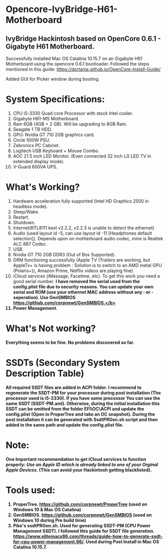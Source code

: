 # Opencore-IvyBridge-H61-Motherboard
IvyBridge Hackintosh based on OpenCore 0.6.1 - Gigabyte H61 Motherboard. 
------------------------------------------------------------------------
Successfully installed Mac OS Catalina 10.15.7 on an Gigabyte H61 Motherboard using the opencore 0.6.1 bootloader.
Followed the steps mentioned in this guide: https://dortania.github.io/OpenCore-Install-Guide/

Added GUI for Picker window during booting. 

System Specifications:
=====================
1. CPU i5-3330 Quad core Processor with stock Intel cooler.
2. Gigabyte H61-MS Motherboard.
3. Ram 6GB (4GB + 2 GB). Will be upgrading to 8GB Ram.
4. Seagate 1 TB HDD.
5. GPU: Nvidia GT 710 2GB graphics card.
6. Circle 500W PSU.
7. Zebronics PC Cabinet.
8. Logitech USB Keyboard + Mouse Combo.
9. AOC 21.5 inch LED Monitor. (Even connected 32 inch LG LED TV in extended display mode).
10. V-Guard 600VA UPS.

What's Working?
===============
1. Hardware acceleration fully supported (Intel HD Graphics 2500 in headless mode).
2. Sleep/Wake.
3. Restart.
4. Shutdown.
5. Internet(RTL8111 kext v2.2.2, v2.2.3 is unable to detect the ethernet)
6. Audio (used layout id -5, can use layout id -11 [Headphones default selection]). Depends upon on motherboard audio codec, mine is Realtek ALC 887 Codec.
7. USB.
8. Nvidia GT 710 2GB DDR3 (Out of Box Supported).
9. DRM functioning successfully (Apple TV (Trailers are working, but AppleTv+ is having problem : Solution is to switch to an AMD metal GPU (Polaris+)), Amazon Prime, Netflix videos are playing fine).
10. iCloud services (iMessage, Facetime, etc). To get this work you need a good serial number. <b>I have removed the serial used from the config.plist file due to security reasons. You can update your own serial and ROM (use your ethernet MAC address without any : or - seperation). Use GenSMBIOS https://github.com/corpnewt/GenSMBIOS.</b>
11. Power Management.

What's Not working?
==================
Everything seems to be fine. No problems discovered so far.

SSDTs (Secondary System Description Table)
==========================================

All required SSDT files are added in ACPI folder. <b>I recommend to regenerate the SSDT-PM for your processor during post installation (The processor used is i5-3330)</b>. If you have same processor
You can use the same SSDT (SSDT-PM.aml).
Otherwise, during the initial installation this SSDT can be omitted from the folder EFI\OC\ACPI and update the config.plist (Open in ProperTree and take an OC snapshot).
During the post installation it can be generated with SsdtPRGen.sh script and then added in the same path and update the config.plist file.

Note:
=====

One Important recommendation to get iCloud services to function properly: <b><i>Use an Apple ID which is already linked to one of your Orginal Apple Devices.</i></b> (This can avoid your Hackintosh getting blacklisted).

Tools used:
==========
1. ProperTree. https://github.com/corpnewt/ProperTree (used on Windows 10 & Mac OS Catalina) 
2. GenSMBIOS. https://github.com/corpnewt/GenSMBIOS   (used on Windows 10 during Pre build time)
3. Pike's ssdtPRGen.sh. Used for generating SSDT-PM (CPU Power Management SSDT). I followed this guide for SSDT file generation. https://www.elitemacx86.com/threads/guide-how-to-generate-ssdt-for-cpu-power-management.96/. Used during Post Install in Mac OS Catalina 10.15.7.
